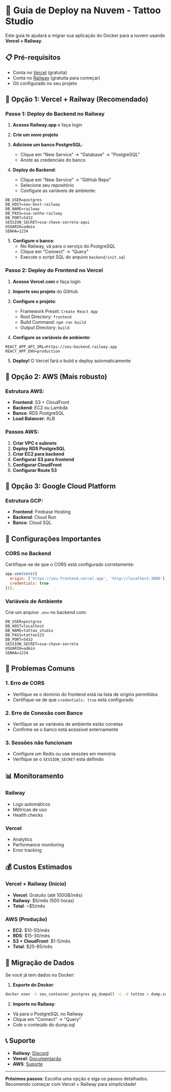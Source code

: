 # 🚀 Guia de Deploy na Nuvem - Tattoo Studio

Este guia te ajudará a migrar sua aplicação do Docker para a nuvem usando **Vercel + Railway**.

## 📋 Pré-requisitos

- Conta no [Vercel](https://vercel.com) (gratuita)
- Conta no [Railway](https://railway.app) (gratuita para começar)
- Git configurado no seu projeto

## 🎯 Opção 1: Vercel + Railway (Recomendado)

### Passo 1: Deploy do Backend no Railway

1. **Acesse Railway.app** e faça login
2. **Crie um novo projeto**
3. **Adicione um banco PostgreSQL**:
   - Clique em "New Service" → "Database" → "PostgreSQL"
   - Anote as credenciais do banco

4. **Deploy do Backend**:
   - Clique em "New Service" → "GitHub Repo"
   - Selecione seu repositório
   - Configure as variáveis de ambiente:

```env
DB_USER=postgres
DB_HOST=seu-host-railway
DB_NAME=railway
DB_PASS=sua-senha-railway
DB_PORT=5432
SESSION_SECRET=sua-chave-secreta-aqui
USUARIO=admin
SENHA=1234
```

5. **Configure o banco**:
   - No Railway, vá para o serviço do PostgreSQL
   - Clique em "Connect" → "Query"
   - Execute o script SQL do arquivo `backend/init.sql`

### Passo 2: Deploy do Frontend no Vercel

1. **Acesse Vercel.com** e faça login
2. **Importe seu projeto** do GitHub
3. **Configure o projeto**:
   - Framework Preset: `Create React App`
   - Root Directory: `frontend`
   - Build Command: `npm run build`
   - Output Directory: `build`

4. **Configure as variáveis de ambiente**:
```env
REACT_APP_API_URL=https://seu-backend.railway.app
REACT_APP_ENV=production
```

5. **Deploy!** O Vercel fará o build e deploy automaticamente

## 🎯 Opção 2: AWS (Mais robusto)

### Estrutura AWS:
- **Frontend**: S3 + CloudFront
- **Backend**: EC2 ou Lambda
- **Banco**: RDS PostgreSQL
- **Load Balancer**: ALB

### Passos AWS:
1. **Criar VPC e subnets**
2. **Deploy RDS PostgreSQL**
3. **Criar EC2 para backend**
4. **Configurar S3 para frontend**
5. **Configurar CloudFront**
6. **Configurar Route 53**

## 🎯 Opção 3: Google Cloud Platform

### Estrutura GCP:
- **Frontend**: Firebase Hosting
- **Backend**: Cloud Run
- **Banco**: Cloud SQL

## 🔧 Configurações Importantes

### CORS no Backend
Certifique-se de que o CORS está configurado corretamente:

```javascript
app.use(cors({
  origin: ['https://seu-frontend.vercel.app', 'http://localhost:3000'],
  credentials: true
}));
```

### Variáveis de Ambiente
Crie um arquivo `.env` no backend com:

```env
DB_USER=postgres
DB_HOST=localhost
DB_NAME=tattoo_studio
DB_PASS=tattoo123
DB_PORT=5432
SESSION_SECRET=sua-chave-secreta
USUARIO=admin
SENHA=1234
```

## 🚨 Problemas Comuns

### 1. Erro de CORS
- Verifique se o domínio do frontend está na lista de origins permitidos
- Certifique-se de que `credentials: true` está configurado

### 2. Erro de Conexão com Banco
- Verifique se as variáveis de ambiente estão corretas
- Confirme se o banco está acessível externamente

### 3. Sessões não funcionam
- Configure um Redis ou use sessões em memória
- Verifique se o `SESSION_SECRET` está definido

## 📊 Monitoramento

### Railway
- Logs automáticos
- Métricas de uso
- Health checks

### Vercel
- Analytics
- Performance monitoring
- Error tracking

## 💰 Custos Estimados

### Vercel + Railway (Início)
- **Vercel**: Gratuito (até 100GB/mês)
- **Railway**: $5/mês (500 horas)
- **Total**: ~$5/mês

### AWS (Produção)
- **EC2**: $10-50/mês
- **RDS**: $15-30/mês
- **S3 + CloudFront**: $1-5/mês
- **Total**: $25-85/mês

## 🔄 Migração de Dados

Se você já tem dados no Docker:

1. **Exporte do Docker**:
```bash
docker exec -t seu_container_postgres pg_dumpall -c -U tattoo > dump.sql
```

2. **Importe no Railway**:
- Vá para o PostgreSQL no Railway
- Clique em "Connect" → "Query"
- Cole o conteúdo do dump.sql

## 📞 Suporte

- **Railway**: [Discord](https://discord.gg/railway)
- **Vercel**: [Documentação](https://vercel.com/docs)
- **AWS**: [Suporte](https://aws.amazon.com/support/)

---

**Próximos passos**: Escolha uma opção e siga os passos detalhados. Recomendo começar com Vercel + Railway para simplicidade! 